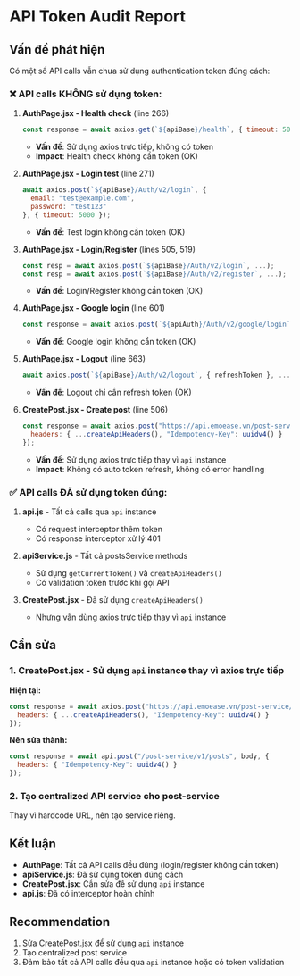 # API Token Audit Report

## Vấn đề phát hiện

Có một số API calls vẫn chưa sử dụng authentication token đúng cách:

### ❌ **API calls KHÔNG sử dụng token:**

1. **AuthPage.jsx - Health check** (line 266)
   ```javascript
   const response = await axios.get(`${apiBase}/health`, { timeout: 5000 });
   ```
   - **Vấn đề**: Sử dụng axios trực tiếp, không có token
   - **Impact**: Health check không cần token (OK)

2. **AuthPage.jsx - Login test** (line 271)
   ```javascript
   await axios.post(`${apiBase}/Auth/v2/login`, {
     email: "test@example.com",
     password: "test123"
   }, { timeout: 5000 });
   ```
   - **Vấn đề**: Test login không cần token (OK)

3. **AuthPage.jsx - Login/Register** (lines 505, 519)
   ```javascript
   const resp = await axios.post(`${apiBase}/Auth/v2/login`, ...);
   const resp = await axios.post(`${apiBase}/Auth/v2/register`, ...);
   ```
   - **Vấn đề**: Login/Register không cần token (OK)

4. **AuthPage.jsx - Google login** (line 601)
   ```javascript
   const response = await axios.post(`${apiAuth}/Auth/v2/google/login`, ...);
   ```
   - **Vấn đề**: Google login không cần token (OK)

5. **AuthPage.jsx - Logout** (line 663)
   ```javascript
   await axios.post(`${apiBase}/Auth/v2/logout`, { refreshToken }, ...);
   ```
   - **Vấn đề**: Logout chỉ cần refresh token (OK)

6. **CreatePost.jsx - Create post** (line 506)
   ```javascript
   const response = await axios.post("https://api.emoease.vn/post-service/v1/posts", body, {
     headers: { ...createApiHeaders(), "Idempotency-Key": uuidv4() }
   });
   ```
   - **Vấn đề**: Sử dụng axios trực tiếp thay vì `api` instance
   - **Impact**: Không có auto token refresh, không có error handling

### ✅ **API calls ĐÃ sử dụng token đúng:**

1. **api.js** - Tất cả calls qua `api` instance
   - Có request interceptor thêm token
   - Có response interceptor xử lý 401

2. **apiService.js** - Tất cả postsService methods
   - Sử dụng `getCurrentToken()` và `createApiHeaders()`
   - Có validation token trước khi gọi API

3. **CreatePost.jsx** - Đã sử dụng `createApiHeaders()`
   - Nhưng vẫn dùng axios trực tiếp thay vì `api` instance

## Cần sửa

### 1. **CreatePost.jsx** - Sử dụng `api` instance thay vì axios trực tiếp

**Hiện tại:**
```javascript
const response = await axios.post("https://api.emoease.vn/post-service/v1/posts", body, {
  headers: { ...createApiHeaders(), "Idempotency-Key": uuidv4() }
});
```

**Nên sửa thành:**
```javascript
const response = await api.post("/post-service/v1/posts", body, {
  headers: { "Idempotency-Key": uuidv4() }
});
```

### 2. **Tạo centralized API service cho post-service**

Thay vì hardcode URL, nên tạo service riêng.

## Kết luận

- **AuthPage**: Tất cả API calls đều đúng (login/register không cần token)
- **apiService.js**: Đã sử dụng token đúng cách
- **CreatePost.jsx**: Cần sửa để sử dụng `api` instance
- **api.js**: Đã có interceptor hoàn chỉnh

## Recommendation

1. Sửa CreatePost.jsx để sử dụng `api` instance
2. Tạo centralized post service
3. Đảm bảo tất cả API calls đều qua `api` instance hoặc có token validation
